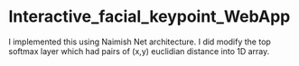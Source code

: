 # Interactive_facial_keypoint_WebApp
I implemented this using Naimish Net architecture. I did modify the top softmax layer which had pairs of (x,y) euclidian distance into 1D array. 
